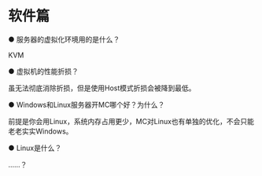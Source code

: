 # 软件篇

● 服务器的虚拟化环境用的是什么？

KVM

● 虚拟机的性能折损？

虽无法彻底消除折损，但是使用Host模式折损会被降到最低。

● Windows和Linux服务器开MC哪个好？为什么？

前提是你会用Linux，系统内存占用更少，MC对Linux也有单独的优化，不会只能老老实实Windows。

● Linux是什么？

……？
